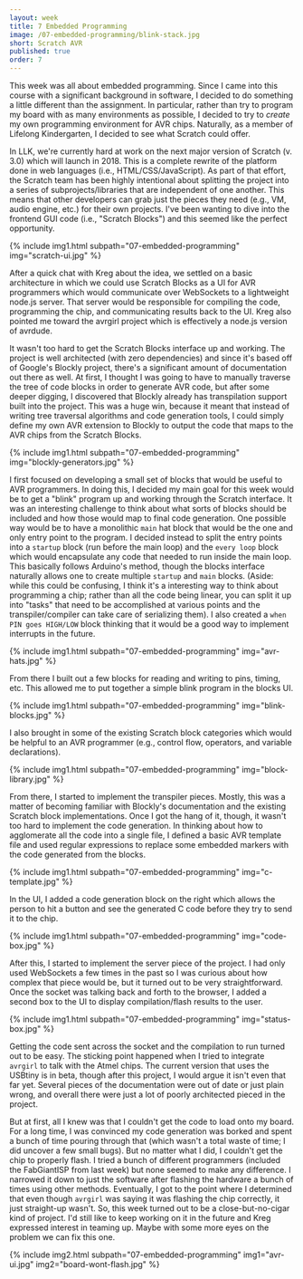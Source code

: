 ```yaml
---
layout: week
title: 7 Embedded Programming
image: /07-embedded-programming/blink-stack.jpg
short: Scratch AVR
published: true
order: 7
---
```


This week was all about embedded programming. Since I came into this course with a significant background in software, I decided to do something a little different than the assignment. In particular, rather than try to program my board with as many environments as possible, I decided to try to _create_ my own programming environment for AVR chips. Naturally, as a member of Lifelong Kindergarten, I decided to see what Scratch could offer.

In LLK, we're currently hard at work on the next major version of Scratch (v. 3.0) which will launch in 2018. This is a complete rewrite of the platform done in web languages (i.e., HTML/CSS/JavaScript). As part of that effort, the Scratch team has been highly intentional about splitting the project into a series of subprojects/libraries that are independent of one another. This means that other developers can grab just the pieces they need (e.g., VM, audio engine, etc.) for their own projects. I've been wanting to dive into the frontend GUI code (i.e., "Scratch Blocks") and this seemed like the perfect opportunity.

{% include img1.html subpath="07-embedded-programming" img="scratch-ui.jpg" %}

After a quick chat with Kreg about the idea, we settled on a basic architecture in which we could use Scratch Blocks as a UI for AVR programmers which would communicate over WebSockets to a lightweight node.js server. That server would be responsible for compiling the code, programming the chip, and communicating results back to the UI. Kreg also pointed me toward the avrgirl project which is effectively a node.js version of avrdude.

It wasn't too hard to get the Scratch Blocks interface up and working. The project is well architected (with zero dependencies) and since it's based off of Google's Blockly project, there's a significant amount of documentation out there as well. At first, I thought I was going to have to manually traverse the tree of code blocks in order to generate AVR code, but after some deeper digging, I discovered that Blockly already has transpilation support built into the project. This was a huge win, because it meant that instead of writing tree traversal algorithms and code generation tools, I could simply define my own AVR extension to Blockly to output the code that maps to the AVR chips from the Scratch Blocks.

{% include img1.html subpath="07-embedded-programming" img="blockly-generators.jpg" %}

I first focused on developing a small set of blocks that would be useful to AVR programmers. In doing this, I decided my main goal for this week would be to get a "blink" program up and working through the Scratch interface. It was an interesting challenge to think about what sorts of blocks should be included and how those would map to final code generation. One possible way would be to have a monolithic `main` hat block that would be the one and only entry point to the program. I decided instead to split the entry points into a `startup` block (run before the main loop) and the `every loop` block which would encapsulate any code that needed to run inside the main loop. This basically follows Arduino's method, though the blocks interface naturally allows one to create multiple `startup` and `main` blocks. (Aside: while this could be confusing, I think it's a interesting way to think about programming a chip; rather than all the code being linear, you can split it up into "tasks" that need to be accomplished at various points and the transpiler/compiler can take care of serializing them). I also created a `when PIN goes HIGH/LOW` block thinking that it would be a good way to implement interrupts in the future.

{% include img1.html subpath="07-embedded-programming" img="avr-hats.jpg" %}

From there I built out a few blocks for reading and writing to pins, timing, etc. This allowed me to put together a simple blink program in the blocks UI.

{% include img1.html subpath="07-embedded-programming" img="blink-blocks.jpg" %}

I also brought in some of the existing Scratch block categories which would be helpful to an AVR programmer (e.g., control flow, operators, and variable declarations).

{% include img1.html subpath="07-embedded-programming" img="block-library.jpg" %}

From there, I started to implement the transpiler pieces. Mostly, this was a matter of becoming familiar with Blockly's documentation and the existing Scratch block implementations. Once I got the hang of it, though, it wasn't too hard to implement the code generation. In thinking about how to agglomerate all the code into a single file, I defined a basic AVR template file and used regular expressions to replace some embedded markers with the code generated from the blocks.

{% include img1.html subpath="07-embedded-programming" img="c-template.jpg" %}

In the UI, I added a code generation block on the right which allows the person to hit a button and see the generated C code before they try to send it to the chip.

{% include img1.html subpath="07-embedded-programming" img="code-box.jpg" %}

After this, I started to implement the server piece of the project. I had only used WebSockets a few times in the past so I was curious about how complex that piece would be, but it turned out to be very straightforward. Once the socket was talking back and forth to the browser, I added a second box to the UI to display compilation/flash results to the user.

{% include img1.html subpath="07-embedded-programming" img="status-box.jpg" %}

Getting the code sent across the socket and the compilation to run turned out to be easy. The sticking point happened when I tried to integrate `avrgirl` to talk with the Atmel chips. The current version that uses the USBtiny is in beta, though after this project, I would argue it isn't even that far yet. Several pieces of the documentation were out of date or just plain wrong, and overall there were just a lot of poorly architected pieced in the project.

But at first, all I knew was that I couldn't get the code to load onto my board. For a long time, I was convinced my code generation was borked and spent a bunch of time pouring through that (which wasn't a total waste of time; I did uncover a few small bugs). But no matter what I did, I couldn't get the chip to properly flash. I tried a bunch of different programmers (included the FabGiantISP from last week) but none seemed to make any difference. I narrowed it down to just the software after flashing the hardware a bunch of times using other methods. Eventually, I got to the point where I determined that even though `avrgirl` was saying it was flashing the chip correctly, it just straight-up wasn't. So, this week turned out to be a close-but-no-cigar kind of project. I'd still like to keep working on it in the future and Kreg expressed interest in teaming up. Maybe with some more eyes on the problem we can fix this one.

{% include img2.html subpath="07-embedded-programming" img1="avr-ui.jpg" img2="board-wont-flash.jpg" %}
